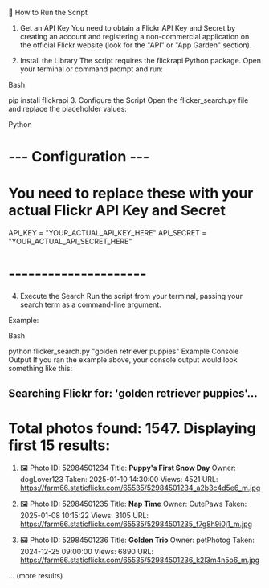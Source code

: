 🚀 How to Run the Script
1. Get an API Key
You need to obtain a Flickr API Key and Secret by creating an account and registering a non-commercial application on the official Flickr website (look for the "API" or "App Garden" section).

2. Install the Library
The script requires the flickrapi Python package. Open your terminal or command prompt and run:

Bash

pip install flickrapi
3. Configure the Script
Open the flicker_search.py file and replace the placeholder values:

Python

# --- Configuration ---
# You need to replace these with your actual Flickr API Key and Secret
API_KEY = "YOUR_ACTUAL_API_KEY_HERE"
API_SECRET = "YOUR_ACTUAL_API_SECRET_HERE"
# ---------------------
4. Execute the Search
Run the script from your terminal, passing your search term as a command-line argument.

Example:

Bash

python flicker_search.py "golden retriever puppies"
Example Console Output
If you ran the example above, your console output would look something like this:

Searching Flickr for: 'golden retriever puppies'...
------------------------------
Total photos found: 1547. Displaying first 15 results:
==============================

1. 🖼️ Photo ID: 52984501234
   Title: **Puppy's First Snow Day**
   Owner: dogLover123
   Taken: 2025-01-10 14:30:00
   Views: 4521
   URL: https://farm66.staticflickr.com/65535/52984501234_a2b3c4d5e6_m.jpg

2. 🖼️ Photo ID: 52984501235
   Title: **Nap Time**
   Owner: CutePaws
   Taken: 2025-01-08 10:15:22
   Views: 3105
   URL: https://farm66.staticflickr.com/65535/52984501235_f7g8h9i0j1_m.jpg

3. 🖼️ Photo ID: 52984501236
   Title: **Golden Trio**
   Owner: petPhotog
   Taken: 2024-12-25 09:00:00
   Views: 6890
   URL: https://farm66.staticflickr.com/65535/52984501236_k2l3m4n5o6_m.jpg

... (more results)
